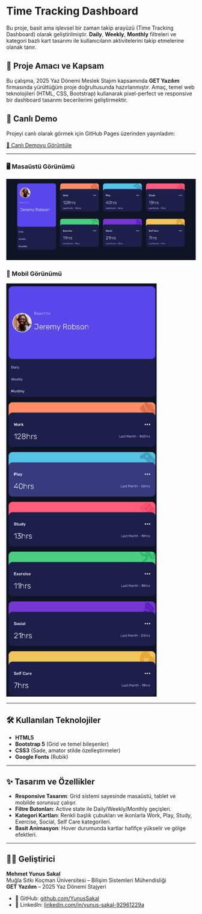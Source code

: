 # Time Tracking Dashboard

Bu proje, basit ama işlevsel bir zaman takip arayüzü (Time Tracking Dashboard) olarak geliştirilmiştir. **Daily**, **Weekly**, **Monthly** filtreleri ve kategori bazlı kart tasarımı ile kullanıcıların aktivitelerini takip etmelerine olanak tanır.

## 🎯 Proje Amacı ve Kapsam

Bu çalışma, 2025 Yaz Dönemi Meslek Stajım kapsamında **GET Yazılım** firmasında yürüttüğüm proje doğrultusunda hazırlanmıştır. Amaç, temel web teknolojileri (HTML, CSS, Bootstrap) kullanarak pixel-perfect ve responsive bir dashboard tasarımı becerilerimi geliştirmektir.

## 🔗 Canlı Demo

Projeyi canlı olarak görmek için GitHub Pages üzerinden yayınladım:

[🔗 Canlı Demoyu Görüntüle](https://YunusSakal.github.io/time-tracking-dashboard/)

---

### 🖥️ Masaüstü Görünümü

<img src="images/desktop-preview.png" alt="Dashboard Masaüstü Görünümü" width="800">

### 📱 Mobil Görünümü

<img src="images/mobile-preview.png" alt="Dashboard Mobil Görünümü" width="400">

---

## 🛠️ Kullanılan Teknolojiler

- **HTML5**  
- **Bootstrap 5** (Grid ve temel bileşenler)  
- **CSS3** (Sade, amator stilde özelleştirmeler)  
- **Google Fonts** (Rubik)

---

## ✨ Tasarım ve Özellikler

- **Responsive Tasarım**: Grid sistemi sayesinde masaüstü, tablet ve mobilde sorunsuz çalışır.  
- **Filtre Butonları**: Active state ile Daily/Weekly/Monthly geçişleri.  
- **Kategori Kartları**: Renkli başlık çubukları ve ikonlarla Work, Play, Study, Exercise, Social, Self Care kategorileri.  
- **Basit Animasyon**: Hover durumunda kartlar hafifçe yükselir ve gölge efektleri.

---

## 👨‍💻 Geliştirici

**Mehmet Yunus Sakal**  
Muğla Sıtkı Koçman Üniversitesi – Bilişim Sistemleri Mühendisliği  
**GET Yazılım** – 2025 Yaz Dönemi Stajyeri  

- 🔗 GitHub: [github.com/YunusSakal](https://github.com/YunusSakal)  
- 🔗 LinkedIn: [linkedin.com/in/yunus-sakal-92961229a](https://www.linkedin.com/in/yunus-sakal-92961229a)


